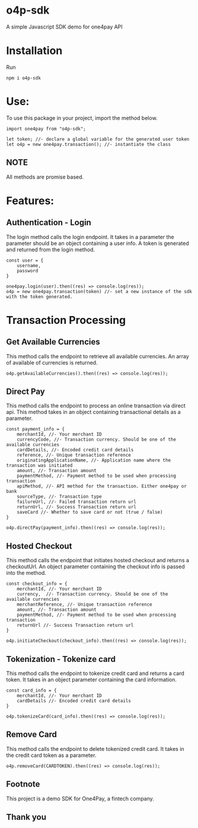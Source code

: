 ﻿# o4p-sdk
A simple Javascript SDK demo for one4pay API

# Installation
Run  
```
npm i o4p-sdk
```

# Use:
To use this package in your project, import the method below.
```
import one4pay from "o4p-sdk";

let token; //- declare a global variable for the generated user token
let o4p = new one4pay.transaction(); //- instantiate the class
```
## NOTE
All methods are promise based.

# Features:

## Authentication - Login
The login method calls the login endpoint. It takes in a parameter the parameter should be an object containing a user info. A token is generated and returned from the login method.

```
const user = {
    username,
    password
}

one4pay.login(user).then((res) => console.log(res));
o4p = new one4pay.transaction(token) //- set a new instance of the sdk with the token generated.
```

# Transaction Processing

## Get Available Currencies
This method calls the endpoint to retrieve all available currencies. An array of available of currencies is returned.

```
o4p.getAvailableCurrencies().then((res) => console.log(res));
```

## Direct Pay
This method calls the endpoint to process an online transaction via direct api. This method takes in an object containing transactional details as a parameter.

```
const payment_info = {
    merchantId, //- Your merchant ID 
    currencyCode, //- Transaction currency. Should be one of the available currencies 
    cardDetails, //- Encoded credit card details 
    reference, //- Unique transaction reference 
    originatingApplicationName, //- Application name where the transaction was initiated 
    amount, //- Transaction amount 
    paymentMethod, //- Payment method to be used when processing transaction 
    apiMethod, //- API method for the transaction. Either one4pay or bank 
    sourceType, //- Transaction type 
    failureUrl, //- Failed transaction return url 
    returnUrl, //- Success Transaction return url 
    saveCard //- Whether to save card or not (true / false) 
}

o4p.directPay(payment_info).then((res) => console.log(res));
```

## Hosted Checkout
This method calls the endpoint that initiates hosted checkout and returns a checkoutUrl. An object parameter containing the checkout info is passed into the method.

```
const checkout_info = {
    merchantId, //- Your merchant ID 
    currency,  //- Transaction currency. Should be one of the available currencies 
    merchantReference, //- Unique transaction reference 
    amount, //- Transaction amount 
    paymentMethod, //- Payment method to be used when processing transaction 
    returnUrl //- Success Transaction return url 
}

o4p.initiateCheckout(checkout_info).then((res) => console.log(res));
```

## Tokenization - Tokenize card
This method calls the endpoint to tokenize credit card and returns a card token. It takes in an object parameter containing the card information.

```
const card_info = {
    merchantId, //- Your merchant ID 
    cardDetails //- Encoded credit card details 
}

o4p.tokenizeCard(card_info).then((res) => console.log(res));
```

## Remove Card
This method calls the endpoint to delete tokenized credit card. It takes in the credit card token as a parameter.

```
o4p.removeCard(CARDTOKEN).then((res) => console.log(res));
```

## Footnote
This project is a demo SDK for One4Pay, a fintech company.

## Thank you